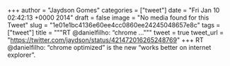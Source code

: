 
+++
author = "Jaydson Gomes"
categories = ["tweet"]
date = "Fri Jan 10 02:42:13 +0000 2014"
draft = false
image = "No media found for this Tweet"
slug = "1e01e1bc4136e60ee4cc0860ee24245048657e8c"
tags = ["tweet"]
title = """RT @danielfilho: “chrome ..."""
tweet = true
tweet_url = "https://twitter.com/jaydson/status/421472016265248769"
+++
RT @danielfilho: “chrome optimized” is the new “works better on internet explorer”.

